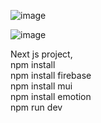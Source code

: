 ![image](https://github.com/user-attachments/assets/07af7790-5ed2-4202-8d1a-fe34c411546a)

![image](https://github.com/user-attachments/assets/9f7ba740-b9b5-4864-8fc5-d05d95f1744f)



<div>Next js project,</div>
<div>npm install</div>
<div>npm install firebase</div>
<div>npm install mui</div>
<div>npm install emotion</div>
<div>npm run dev</div>

